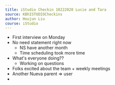 ```yaml
---
title: iStudio Checkin 10222020 Lucie and Tara
source: KBhISTUDIOCheckins
author: Houjun Liu
course: iStudio
---
```


* First interview on Monday
* No need statement right now
	* NS have another month
	* Time scheduling took more time
* What's everyone doing??
	* Working on questions
* Folks excited about the team + weekly meetings
* Another Nueva parent => user
*  
